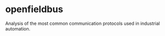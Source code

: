 # openfieldbus
Analysis of the most common communication protocols used in industrial automation.


